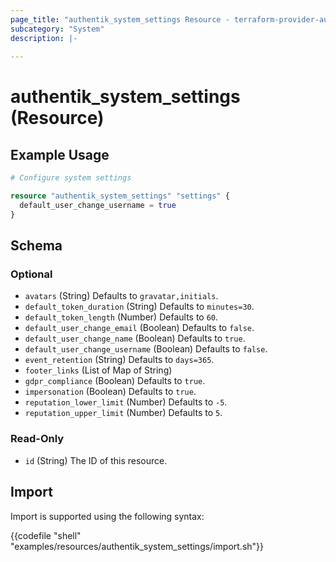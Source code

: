 ```yaml
---
page_title: "authentik_system_settings Resource - terraform-provider-authentik"
subcategory: "System"
description: |-
  
---
```


# authentik_system_settings (Resource)



## Example Usage

```terraform
# Configure system settings

resource "authentik_system_settings" "settings" {
  default_user_change_username = true
}
```

<!-- schema generated by tfplugindocs -->
## Schema

### Optional

- `avatars` (String) Defaults to `gravatar,initials`.
- `default_token_duration` (String) Defaults to `minutes=30`.
- `default_token_length` (Number) Defaults to `60`.
- `default_user_change_email` (Boolean) Defaults to `false`.
- `default_user_change_name` (Boolean) Defaults to `true`.
- `default_user_change_username` (Boolean) Defaults to `false`.
- `event_retention` (String) Defaults to `days=365`.
- `footer_links` (List of Map of String)
- `gdpr_compliance` (Boolean) Defaults to `true`.
- `impersonation` (Boolean) Defaults to `true`.
- `reputation_lower_limit` (Number) Defaults to `-5`.
- `reputation_upper_limit` (Number) Defaults to `5`.

### Read-Only

- `id` (String) The ID of this resource.

## Import

Import is supported using the following syntax:

{{codefile "shell" "examples/resources/authentik_system_settings/import.sh"}}

